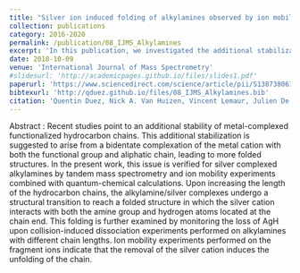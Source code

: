 ```yaml
---
title: "Silver ion induced folding of alkylamines observed by ion mobility experiments"
collection: publications
category: 2016-2020
permalink: /publication/08_IJMS_Alkylamines
excerpt: 'In this publication, we investigated the additional stabilization of longer metal-complexed alkylamines compared to ones with shorter alkyl chains. This publication was awarded the 2019 IJMS Best Student Paper Award.'
date: 2018-10-09
venue: 'International Journal of Mass Spectrometry'
#slidesurl: 'http://academicpages.github.io/files/slides1.pdf'
paperurl: 'https://www.sciencedirect.com/science/article/pii/S1387380618302082'
bibtexurl: 'http://qduez.github.io/files/08_IJMS_Alkylamines.bib'
citation: 'Quentin Duez, Nick A. Van Huizen, Vincent Lemaur, Julien De Winter, Jérôme Cornil, Peter C. Burgers, Pascal Gerbaux. (2019). &quot;Silver ion induced folding of alkylamines observed by ion mobility experiments.&quot; <i>International Journal of Mass Spectrometry</i>. 435, 34-41.'
---
```

Abstract :
Recent studies point to an additional stability of metal-complexed functionalized hydrocarbon chains. This additional stabilization is suggested to arise from a bidentate complexation of the metal cation with both the functional group and aliphatic chain, leading to more folded structures. In the present work, this issue is verified for silver complexed alkylamines by tandem mass spectrometry and ion mobility experiments combined with quantum-chemical calculations. Upon increasing the length of the hydrocarbon chains, the alkylamine/silver complexes undergo a structural transition to reach a folded structure in which the silver cation interacts with both the amine group and hydrogen atoms located at the chain end. This folding is further examined by monitoring the loss of AgH upon collision-induced dissociation experiments performed on alkylamines with different chain lengths. Ion mobility experiments performed on the fragment ions indicate that the removal of the silver cation induces the unfolding of the chain.
